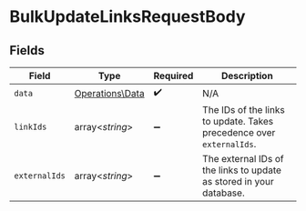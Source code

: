 # BulkUpdateLinksRequestBody


## Fields

| Field                                                                | Type                                                                 | Required                                                             | Description                                                          |
| -------------------------------------------------------------------- | -------------------------------------------------------------------- | -------------------------------------------------------------------- | -------------------------------------------------------------------- |
| `data`                                                               | [Operations\Data](../../Models/Operations/Data.md)                   | :heavy_check_mark:                                                   | N/A                                                                  |
| `linkIds`                                                            | array<*string*>                                                      | :heavy_minus_sign:                                                   | The IDs of the links to update. Takes precedence over `externalIds`. |
| `externalIds`                                                        | array<*string*>                                                      | :heavy_minus_sign:                                                   | The external IDs of the links to update as stored in your database.  |